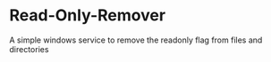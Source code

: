 # Read-Only-Remover
A simple windows service to remove the readonly flag from files and directories
